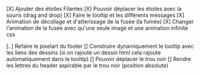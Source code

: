 [X] Ajouter des étoiles Filantes
[X] Pouvoir déplacer les étoiles avec la souris (drag and drop)
[X] Faire le tooltip et les différents messages
[X] Animation de décollage et d'atterissage de la fusée (la fumée)
[X] Changer l'animation de la fusée avec qu'une seule image et une animation infinite css

[..] Refaire le pixelart du footer
[] Construire dynamiquement le tooltip avec les liens des dessins (si on rajoute un dessin html cela rajoute automatiquement dans le tooltip)
[] Pouvoir déplacer le trou noir
[] Rendre les lettres du header aspirable par le trou noir (position absolute)
